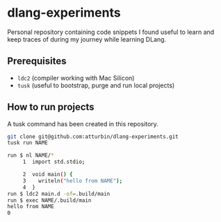 # dlang-experiments

Personal repository containing code snippets I found useful to learn and keep traces of during my journey while learning DLang.

## Prerequisites

- `ldc2` (compiler working with Mac Silicon)
- `tusk` (useful to bootstrap, purge and run local projects)


## How to run projects

A tusk command has been created in this repository.

```bash
git clone git@github.com:atturbin/dlang-experiments.git
tusk run NAME

run $ nl NAME/*
     1	import std.stdio;

     2	void main() {
     3	  writeln("hello from NAME");
     4	}
run $ ldc2 main.d -of=.build/main
run $ exec NAME/.build/main
hello from NAME
0
```
